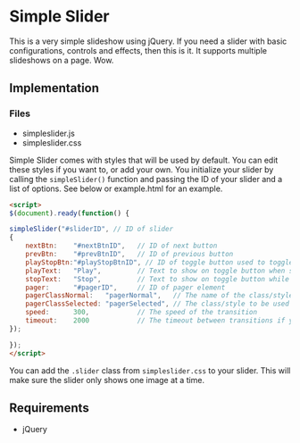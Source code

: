 # Simple Slider

This is a very simple slideshow using jQuery. 
If you need a slider with basic configurations, controls and effects, then this is it.
It supports multiple slideshows on a page. Wow.

## Implementation

### Files

* simpleslider.js
* simpleslider.css

Simple Slider comes with styles that will be used by default. You can edit these styles if you want to, or add your own.
You initialize your slider by calling the `simpleSlider()` function and passing the ID of your slider and a list of options. 
See below or example.html for an example.

```html
<script>
$(document).ready(function() {

simpleSlider("#sliderID", // ID of slider
{
	nextBtn: 	"#nextBtnID",	// ID of next button
	prevBtn: 	"#prevBtnID",	// ID of previous button
	playStopBtn:"#playStopBtnID", // ID of toggle button used to toggle autoplay
	playText: 	"Play",			// Text to show on toggle button when stopped or autoplay is off
	stopText: 	"Stop",			// Text to show on toggle button while playing or autoplay is on
	pager: 		"#pagerID",		// ID of pager element
	pagerClassNormal:   "pagerNormal",	 // The name of the class/style to be used on the pager
	pagerClassSelected: "pagerSelected", // The class/style to be used on selected pager element
	speed: 		300,			// The speed of the transition
	timeout: 	2000			// The timeout between transitions if you want autoplay
});

});
</script>
```

You can add the `.slider` class from `simpleslider.css` to your slider. 
This will make sure the slider only shows one image at a time.

## Requirements

* jQuery